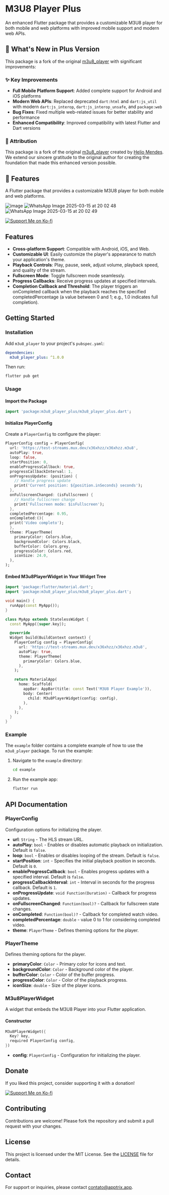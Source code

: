 # M3U8 Player Plus

An enhanced Flutter package that provides a customizable M3U8 player for both mobile and web platforms with improved mobile support and modern web APIs.

## 🚀 What's New in Plus Version

This package is a fork of the original [m3u8_player](https://github.com/MendesCorporation/m3u8_player) with significant improvements:

### ✨ Key Improvements
- **Full Mobile Platform Support**: Added complete support for Android and iOS platforms
- **Modern Web APIs**: Replaced deprecated `dart:html` and `dart:js_util` with modern `dart:js_interop`, `dart:js_interop_unsafe`, and `package:web`
- **Bug Fixes**: Fixed multiple web-related issues for better stability and performance
- **Enhanced Compatibility**: Improved compatibility with latest Flutter and Dart versions

### 🙏 Attribution

This package is a fork of the original [m3u8_player](https://github.com/MendesCorporation/m3u8_player) created by [Helio Mendes](https://github.com/MendesCorporation). We extend our sincere gratitude to the original author for creating the foundation that made this enhanced version possible.

## 📱 Features

A Flutter package that provides a customizable M3U8 player for both mobile and web platforms.

![image](https://github.com/user-attachments/assets/c1151144-3daf-4107-9401-b13fd11ddf25)
![WhatsApp Image 2025-03-15 at 20 02 48](https://github.com/user-attachments/assets/a6155764-a998-4105-9806-3d3ce79007eb)
![WhatsApp Image 2025-03-15 at 20 02 49](https://github.com/user-attachments/assets/1fd392bc-fd76-47f5-8303-9a6c7b4dc43e)



[![Support Me on Ko-fi](https://ko-fi.com/img/githubbutton_sm.svg)](https://ko-fi.com/heliomendes)


## Features

- **Cross-platform Support**: Compatible with Android, iOS, and Web.
- **Customizable UI**: Easily customize the player's appearance to match your application's theme.
- **Playback Controls**: Play, pause, seek, adjust volume, playback speed, and quality of the stream.
- **Fullscreen Mode**: Toggle fullscreen mode seamlessly.
- **Progress Callbacks**: Receive progress updates at specified intervals.
- **Completion Callback and Threshold**: The player triggers an onCompleted callback when the playback reaches the specified completedPercentage (a value between 0 and 1; e.g., 1.0 indicates full completion).

## Getting Started

### Installation

Add `m3u8_player` to your project's `pubspec.yaml`:

```yaml
dependencies:
  m3u8_player_plus: ^1.0.0
```

Then run:

```bash
flutter pub get
```

### Usage

#### Import the Package

```dart
import 'package:m3u8_player_plus/m3u8_player_plus.dart';
```

#### Initialize PlayerConfig

Create a `PlayerConfig` to configure the player:

```dart
PlayerConfig config = PlayerConfig(
  url: 'https://test-streams.mux.dev/x36xhzz/x36xhzz.m3u8',
  autoPlay: true,
  loop: false,
  startPosition: 0,
  enableProgressCallback: true,
  progressCallbackInterval: 1,
  onProgressUpdate: (position) {
    // Handle progress update
    print('Current position: ${position.inSeconds} seconds');
  },
  onFullscreenChanged: (isFullscreen) {
    // Handle fullscreen change
    print('Fullscreen mode: $isFullscreen');
  },
  completedPercentage: 0.95,
  onCompleted:(){
  print('Video completo');
  },
  theme: PlayerTheme(
    primaryColor: Colors.blue,
    backgroundColor: Colors.black,
    bufferColor: Colors.grey,
    progressColor: Colors.red,
    iconSize: 24.0,
  ),
);
```

#### Embed M3u8PlayerWidget in Your Widget Tree

```dart
import 'package:flutter/material.dart';
import 'package:m3u8_player_plus/m3u8_player_plus.dart';

void main() {
  runApp(const MyApp());
}

class MyApp extends StatelessWidget {
  const MyApp({super.key});

  @override
  Widget build(BuildContext context) {
    PlayerConfig config = PlayerConfig(
      url: 'https://test-streams.mux.dev/x36xhzz/x36xhzz.m3u8',
      autoPlay: true,
      theme: PlayerTheme(
        primaryColor: Colors.blue,
      ),
    );

    return MaterialApp(
      home: Scaffold(
        appBar: AppBar(title: const Text('M3U8 Player Example')),
        body: Center(
          child: M3u8PlayerWidget(config: config),
        ),
      ),
    );
  }
}
```

### Example

The `example` folder contains a complete example of how to use the `m3u8_player` package. To run the example:

1. Navigate to the `example` directory:

   ```bash
   cd example
   ```

2. Run the example app:

   ```bash
   flutter run
   ```

## API Documentation

### PlayerConfig

Configuration options for initializing the player.

- **url**: `String` - The HLS stream URL.
- **autoPlay**: `bool` - Enables or disables automatic playback on initialization. Default is `false`.
- **loop**: `bool` - Enables or disables looping of the stream. Default is `false`.
- **startPosition**: `int` - Specifies the initial playback position in seconds. Default is `0`.
- **enableProgressCallback**: `bool` - Enables progress updates with a specified interval. Default is `false`.
- **progressCallbackInterval**: `int` - Interval in seconds for the progress callback. Default is `1`.
- **onProgressUpdate**: `void Function(Duration)` - Callback for progress updates.
- **onFullscreenChanged**: `Function(bool)?` - Callback for fullscreen state changes.
- **onCompleted**: `Function(bool)?` - Callback for completed watch video.
- **completedPercentage**: `double` - value 0 to 1 for considering completed video.
- **theme**: `PlayerTheme` - Defines theming options for the player.

### PlayerTheme

Defines theming options for the player.

- **primaryColor**: `Color` - Primary color for icons and text.
- **backgroundColor**: `Color` - Background color of the player.
- **bufferColor**: `Color` - Color of the buffer progress.
- **progressColor**: `Color` - Color of the playback progress.
- **iconSize**: `double` - Size of the player icons.

### M3u8PlayerWidget

A widget that embeds the M3U8 Player into your Flutter application.

#### Constructor

```dart
M3u8PlayerWidget({
  Key? key,
  required PlayerConfig config,
})
```

- **config**: `PlayerConfig` - Configuration for initializing the player.

## Donate

If you liked this project, consider supporting it with a donation!

[![Support Me on Ko-fi](https://ko-fi.com/img/githubbutton_sm.svg)](https://ko-fi.com/heliomendes)


## Contributing

Contributions are welcome! Please fork the repository and submit a pull request with your changes.

## License

This project is licensed under the MIT License. See the [LICENSE](LICENSE) file for details.

## Contact

For support or inquiries, please contact [contato@apptrix.app](contato@apptrix.app).
